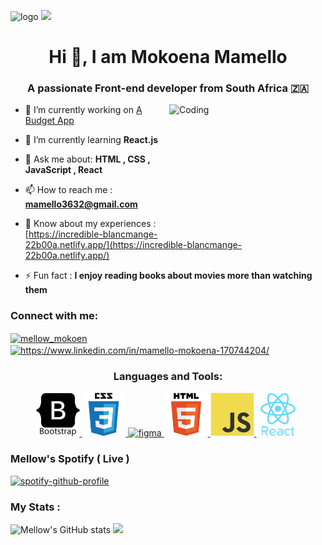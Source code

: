 ![logo](https://camo.githubusercontent.com/0b5f431a318eb824e40b630d869b6a8629d4c86eeb84910b72e15e30ce4e482f/68747470733a2f2f7172616e676572732e636f6d2f77702d636f6e74656e742f75706c6f6164732f323032312f30392f42616e6e65722d496e74726f64756374696f6e2d746f2d33442d416e696d6174696f6e2e706e67)
![](https://komarev.com/ghpvc/?username=mellowmokoen&color=green&style=for-the-badge)

<h1 align="center">Hi 👋, I am Mokoena Mamello</h1>
<h3 align="center">A passionate Front-end developer from South Africa 🇿🇦</h3>

<img align="right" alt="Coding" width="250" height="210" src="https://miro.medium.com/v2/resize:fit:679/1*vBi4Ycgdn5t3lu2SvQXuog.gif">

- 🔭 I’m currently working on [A Budget App](https://github.com/MellowMokoen/Budget-App)

- 🌱 I’m currently learning **React.js**

- 💬 Ask me about: **HTML , CSS , JavaScript , React**

- 📫 How to reach me : **mamello3632@gmail.com**

- 📄 Know about my experiences : [https://incredible-blancmange-22b00a.netlify.app/](https://incredible-blancmange-22b00a.netlify.app/)

- ⚡ Fun fact : **I enjoy reading books about movies more than watching them**

<h3 align="left">Connect with me:</h3>
<p align="left">
<a href="https://twitter.com/mellow_mokoen" target="blank"><img align="center" src="https://raw.githubusercontent.com/rahuldkjain/github-profile-readme-generator/master/src/images/icons/Social/twitter.svg" alt="mellow_mokoen" height="40" width="50" /></a>
<a href="https://linkedin.com/in/mamello-mokoena-170744204/" target="blank"><img align="center" src="https://raw.githubusercontent.com/rahuldkjain/github-profile-readme-generator/master/src/images/icons/Social/linked-in-alt.svg" alt="https://www.linkedin.com/in/mamello-mokoena-170744204/" height="40" width="50" /></a>
</p>

<h3 align="center">Languages and Tools:</h3>
<p align="center"> <a href="https://getbootstrap.com" target="_blank" rel="noreferrer"> <img src="https://raw.githubusercontent.com/devicons/devicon/master/icons/bootstrap/bootstrap-plain-wordmark.svg" alt="bootstrap" width="70" height="70"/> </a>   <a href="https://www.w3schools.com/css/" target="_blank" rel="noreferrer"> <img src="https://raw.githubusercontent.com/devicons/devicon/master/icons/css3/css3-original-wordmark.svg" alt="css3" width="70" height="70"/> </a>   <a href="https://www.figma.com/" target="_blank" rel="noreferrer"> <img src="https://www.vectorlogo.zone/logos/figma/figma-icon.svg" alt="figma" width="70" height="70"/> </a>   <a href="https://www.w3.org/html/" target="_blank" rel="noreferrer"> <img src="https://raw.githubusercontent.com/devicons/devicon/master/icons/html5/html5-original-wordmark.svg" alt="html5" width="70" height="70"/> </a>   <a href="https://developer.mozilla.org/en-US/docs/Web/JavaScript" target="_blank" rel="noreferrer"> <img src="https://raw.githubusercontent.com/devicons/devicon/master/icons/javascript/javascript-original.svg" alt="javascript" width="70" height="70"/> </a>   <a href="https://reactjs.org/" target="_blank" rel="noreferrer"> <img src="https://raw.githubusercontent.com/devicons/devicon/master/icons/react/react-original-wordmark.svg" alt="react" width="70" height="70"/> </a> </p>

<h3 align="left"> Mellow's Spotify ( Live ) </h3>

[![spotify-github-profile](https://spotify-github-profile.vercel.app/api/view?uid=31mb4ucn2awawmdcrv5rkzvlwvfa&cover_image=true&theme=default&show_offline=false&background_color=121212&interchange=false)](https://github.com/kittinan/spotify-github-profile) 
 
<h3 align="left" color="rgb(10, 12, 16)">My Stats :</h3>

![Mellow's GitHub stats](https://github-readme-stats.vercel.app/api?username=mellowmokoen&theme=gruvbox_light&show_icons=true)   <img src="https://github-readme-stats.vercel.app/api/top-langs/?username=mellowmokoen&theme=dark"/>

